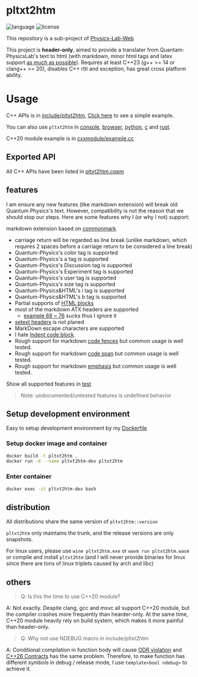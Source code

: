 # pltxt2htm

![language](https://img.shields.io/badge/language-C++23-blue.svg)
![license](https://img.shields.io/badge/License-GPL-green.svg)

This repository is a sub-project of [Physics-Lab-Web](https://github.com/NetLogo-Mobile/Physics-Lab-Web)

This project is **header-only**, aimed to provide a translater from Quantam-PhysicsLab's text to html (with markdown, minor html tags and latex support [as much as possible](#features)). Requires at least C++23 (g++ >= 14 or clang++ >= 20), disables C++ rtti and exception, has great cross platform ability.

# Usage
C++ APIs is in [include/pltxt2htm](include/pltxt2htm/), [Click here](examples/example.cc) to see a simple example.

You can also use `pltxt2htm` in [console](cmd/README.md), [browser](wasm/README.md), [python](py/README.md), [c](c/README.md) and [rust](rust/README.md).

C++20 module example is in [cxxmodule/example.cc](cxxmodule/example.cc)

## Exported API
All C++ APIs have been listed in [pltxt2htm.cppm](cxxmodule/pltxt2htm/pltxt2htm.cppm)

## features
I am ensure any new features (like markdown extension) will break old Quantum Physics's text. However, compatibility is not the reason that we should stop our steps. Here are some features why I (or why I not) support:

markdown extension based on [commonmark](https://spec.commonmark.org/0.31.2/)

* carriage return will be regarded as line break (unlike markdown, which requires 2 spaces before a carriage return to be considered a line break)
* Quantum-Physics's color tag is supported
* Quantum-Physics's a tag is supported
* Quantum-Physics's Discussion tag is supported
* Quantum-Physics's Experiment tag is supported
* Quantum-Physics's user tag is supported
* Quantum-Physics's size tag is supported
* Quantum-Physics&HTML's i tag is supported
* Quantum-Physics&HTML's b tag is supported
* Partial supports of [HTML blocks](https://spec.commonmark.org/0.31.2/#html-blocks)
* most of the markdown ATX headers are supported
  - [example 69 ~ 76](https://spec.commonmark.org/0.31.2/#example-69) sucks thus I ignore it
* [setext headers](https://spec.commonmark.org/0.31.2/#setext-headings) is not planed
* MarkDown escape characters are supported
* I hate [Indent code block](https://spec.commonmark.org/0.31.2/#indented-code-blocks).
* Rough support for markdown [code fences](https://spec.commonmark.org/0.31.2/#code-fence) but common usage is well tested.
* Rough support for markdown [code span](https://spec.commonmark.org/0.31.2/#code-spans) but common usage is well tested.
* Rough support for markdown [emphasis](https://spec.commonmark.org/0.31.2/#emphasis-and-strong-emphasis) but common usage is well tested.

Show all supported features in [test](./test/)

> Note: undocumented/untested features is undefined behavior

## Setup development environment
Easy to setup development environment by my [Dockerfile](./Dockerfile)

### Setup docker image and container
```sh
docker build -t pltxt2htm .
docker run -d --name pltxt2htm-dev pltxt2htm
```

### Enter container
```sh
docker exec -it pltxt2htm-dev bash
```

## distribution
All distributions share the same version of `pltxt2htm::version`

`pltxt2htm` only maintains the trunk, and the release versions are only snapshots.

For linux users, please use `wine pltxt2htm.exe` or `wavm run pltxt2htm.wasm` or compile and install `pltxt2htm` (and I will never provide binaries for linux since there are tons of linux triplets caused by arch and libc)

## others

> Q: Is this the time to use C++20 module?

A: Not exactly. Despite clang, gcc and msvc all support C++20 module, but the compiler crashes more frequently than hearder-only. At the same time, C++20 module heavily rely on build system, which makes it more painful than header-only.

> Q: Why not use NDEBUG macro in include/pltxt2htm

A: Conditional compilation in function body will cause [ODR violation](https://en.cppreference.com/w/cpp/language/definition) and [C++26 Contracts](https://en.cppreference.com/w/cpp/language/contracts) has the same problem. Therefore, to make function has different symbols in debug / release mode, I use `template<bool ndebug>` to achieve it.
